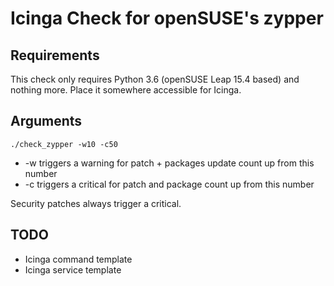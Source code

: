 # Icinga Check for openSUSE's zypper

## Requirements
This check only requires Python 3.6 (openSUSE Leap 15.4 based) and nothing
more. Place it somewhere accessible for Icinga.

## Arguments

	./check_zypper -w10 -c50

* -w triggers a warning for patch + packages update count up from this number
* -c triggers a critical for patch and package count up from this number

Security patches always trigger a critical.

## TODO
* Icinga command template
* Icinga service template
